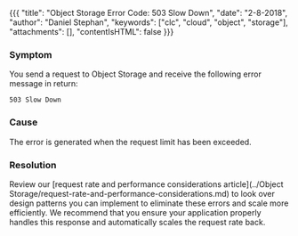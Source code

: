 {{{
  "title": "Object Storage Error Code: 503 Slow Down",
  "date": "2-8-2018",
  "author": "Daniel Stephan",
  "keywords": ["clc", "cloud", "object", "storage"],
  "attachments": [],
  "contentIsHTML": false
}}}

### Symptom
You send a request to Object Storage and receive the following error message in return:
   ```
   503 Slow Down
   ```

### Cause
The error is generated when the request limit has been exceeded.

### Resolution
Review our [request rate and performance considerations article](../Object Storage/request-rate-and-performance-considerations.md) to look over design patterns you can implement to eliminate these errors and scale more efficiently. We recommend that you ensure your application properly handles this response and automatically scales the request rate back.
